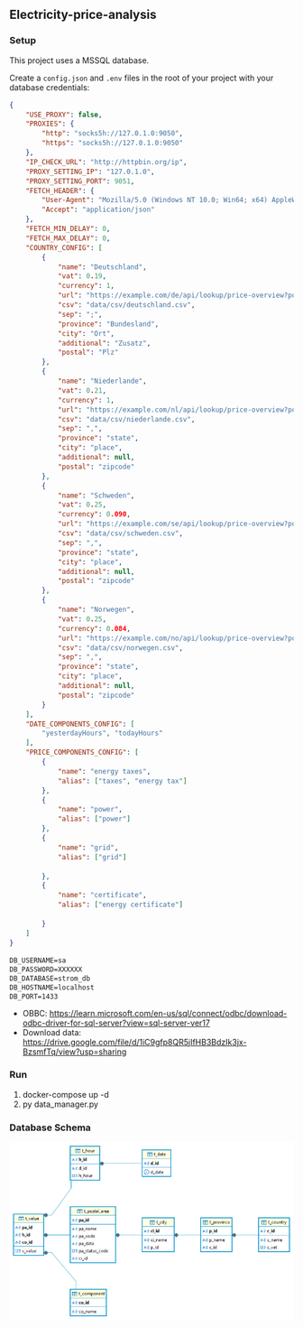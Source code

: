 
## Electricity-price-analysis

### Setup

This project uses a MSSQL database.

Create a `config.json` and `.env` files in the root of your project with your database credentials:

```json
{
    "USE_PROXY": false,
    "PROXIES": {
        "http": "socks5h://127.0.1.0:9050",
        "https": "socks5h://127.0.1.0:9050"
    },
    "IP_CHECK_URL": "http://httpbin.org/ip",
    "PROXY_SETTING_IP": "127.0.1.0",
    "PROXY_SETTING_PORT": 9051,
    "FETCH_HEADER": {
        "User-Agent": "Mozilla/5.0 (Windows NT 10.0; Win64; x64) AppleWebKit/537.36 (KHTML, like Gecko) Chrome/114.0.0.0 Safari/537.36",
        "Accept": "application/json"
    },
    "FETCH_MIN_DELAY": 0,
    "FETCH_MAX_DELAY": 0,
    "COUNTRY_CONFIG": [
        {
            "name": "Deutschland",
            "vat": 0.19,
            "currency": 1,
            "url": "https://example.com/de/api/lookup/price-overview?postalCode=",
            "csv": "data/csv/deutschland.csv",
            "sep": ";",
            "province": "Bundesland",
            "city": "Ort",
            "additional": "Zusatz",
            "postal": "Plz"
        },
        {
            "name": "Niederlande",
            "vat": 0.21,
            "currency": 1,
            "url": "https://example.com/nl/api/lookup/price-overview?postalCode=",
            "csv": "data/csv/niederlande.csv",
            "sep": ",",
            "province": "state",
            "city": "place",
            "additional": null,
            "postal": "zipcode"
        },
        {
            "name": "Schweden",
            "vat": 0.25,
            "currency": 0.090,
            "url": "https://example.com/se/api/lookup/price-overview?postalCode=",
            "csv": "data/csv/schweden.csv",
            "sep": ",",
            "province": "state",
            "city": "place",
            "additional": null,
            "postal": "zipcode"
        },
        {
            "name": "Norwegen",
            "vat": 0.25,
            "currency": 0.084,
            "url": "https://example.com/no/api/lookup/price-overview?postalCode=",
            "csv": "data/csv/norwegen.csv",
            "sep": ",",
            "province": "state",
            "city": "place",
            "additional": null,
            "postal": "zipcode"
        }
    ],
    "DATE_COMPONENTS_CONFIG": [
        "yesterdayHours", "todayHours"
    ],
    "PRICE_COMPONENTS_CONFIG": [
        {
            "name": "energy taxes",
            "alias": ["taxes", "energy tax"]
        },
        {
            "name": "power",
            "alias": ["power"]
        },
        {
            "name": "grid",
            "alias": ["grid"]

        },
        {
            "name": "certificate",
            "alias": ["energy certificate"]

        }
    ]
}
```

```
DB_USERNAME=sa
DB_PASSWORD=XXXXXX
DB_DATABASE=strom_db
DB_HOSTNAME=localhost
DB_PORT=1433
```

* OBBC: https://learn.microsoft.com/en-us/sql/connect/odbc/download-odbc-driver-for-sql-server?view=sql-server-ver17
* Download data: https://drive.google.com/file/d/1iC9gfp8QR5jIfHB3BdzIk3jx-BzsmfTq/view?usp=sharing

### Run
1. docker-compose up -d
2. py data_manager.py

### Database Schema
![Database Schema](data/img/schema.png)